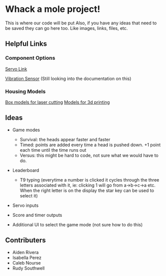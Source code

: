 # Whack a mole project!

This is where our code will be put
Also, if you have any ideas that need to be saved they can go here too. Like images, links, files, etc.

## Helpful Links

### Component Options

[Servo Link](https://www.amazon.com/WWZMDiB-SG90-Control-Servos-Arduino/dp/B0C7KQKH68/ref=sr_1_6?crid=11FS12AW1OWWE&dib=eyJ2IjoiMSJ9.sr4DYQJjPq74yrD7LZWOZZAItH75Me4Bw_c_jJ_xxsz32NIDOYxVQ8OaksQeE-T-megvbL04bs9btbqSJDqZYhkp_Tm4Rwf_ov6hFCcME3R2sL1cBlKpBe4bCDw6zK9XAffh9HmCRyKbG2tnF5X7kCpzsfF01yEW2jxkyOTOIOFPV_ihgz7EXy6bt0IMg-jKgLDmFFoAHHrBxXsYafNjopiiJ1BKhQPahxczoHeyGjdLhzNJKDlynD3zHYENODODA7XOZ51eXDT5WkbHMfCMp_-uc3VX3LBbf6UjBjkb2Io.bx-OY-VfHudzCsP2r4dNaJ2QLgYSqpCBdT6_fM9zzPg&dib_tag=se&keywords=servo%2Bmotor&qid=1729197159&sprefix=servo%2Caps%2C75&sr=8-6&th=1)

[Vibration Sensor](https://www.amazon.com/EC-Buying-SW-420-Vibration-Arduino/dp/B0BKZ7L1SS/ref=mp_s_a_1_11?crid=1ICT7KKDMHQUA&dib=eyJ2IjoiMSJ9.cmL4rmzUTYrAWOBhUx1tK5pMBj1CS7Dsrl7-n_7CCF1r3pOd9WnlSgclfnfwkwVC_Hyc8bYsQ2lm23dmr_6E4htEZosILxn7BLqxsvmRtsYDMtSlUHZiSK35X18lD7REL4FyeULaNDHLcvRLJ6jgEau-__0KoOvf49p1AWquF7T2zOwX8q-jx-c8BiR7qw5dkhUDWrURUZDlfPfHOMzG7g.aIRBFrK2TUHrroT52YZBlZag4eQwdZu-81sPhCUlMIw&dib_tag=se&keywords=vibration+sensor&qid=1729198055&sprefix=vibration+se%2Caps%2C159&sr=8-11) (Still looking into the documentation on this)

### Housing Models

[Box models for laser cutting](https://box.laserbiz.ru/?language=en)
[Models for 3d printing](https://www.thingiverse.com)

## Ideas
- Game modes
    - Survival: the heads appear faster and faster 
    - Timed: points are added every time a head is pushed down. +1 point each time until the time runs out
    - Versus: this might be hard to code, not sure what we would have to do.

 
- Leaderboard
    - T9 typing (everytime a number is clicked it cycles through the three letters associated with it, ie: clicking 1 will go from a->b->c->a etc. When the right letter is on the display the star key can be used to select it)
 
- Servo inputs
- Score and timer outputs
- Additional UI to select the game mode (not sure how to do this)


## Contributers
- Aiden Rivera
- Isabella Perez
- Caleb Nourse
- Rudy Southwell
